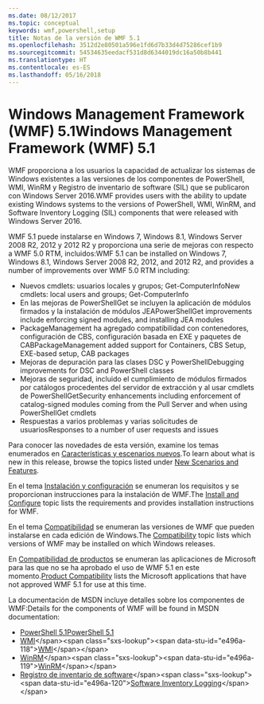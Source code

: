 ```yaml
---
ms.date: 08/12/2017
ms.topic: conceptual
keywords: wmf,powershell,setup
title: Notas de la versión de WMF 5.1
ms.openlocfilehash: 3512d2e80501a596e1fd6d7b33d4d75286cef1b9
ms.sourcegitcommit: 54534635eedacf531d8d6344019dc16a50b8b441
ms.translationtype: HT
ms.contentlocale: es-ES
ms.lasthandoff: 05/16/2018
---
```

# <a name="windows-management-framework-wmf-51"></a><span data-ttu-id="e496a-103">Windows Management Framework (WMF) 5.1</span><span class="sxs-lookup"><span data-stu-id="e496a-103">Windows Management Framework (WMF) 5.1</span></span> #

<span data-ttu-id="e496a-104">WMF proporciona a los usuarios la capacidad de actualizar los sistemas de Windows existentes a las versiones de los componentes de PowerShell, WMI, WinRM y Registro de inventario de software (SIL) que se publicaron con Windows Server 2016.</span><span class="sxs-lookup"><span data-stu-id="e496a-104">WMF provides users with the ability to update existing Windows systems to the versions of PowerShell, WMI, WinRM, and Software Inventory Logging (SIL) components that were released with Windows Server 2016.</span></span>

<span data-ttu-id="e496a-105">WMF 5.1 puede instalarse en Windows 7, Windows 8.1, Windows Server 2008 R2, 2012 y 2012 R2 y proporciona una serie de mejoras con respecto a WMF 5.0 RTM, incluidos:</span><span class="sxs-lookup"><span data-stu-id="e496a-105">WMF 5.1 can be installed on Windows 7, Windows 8.1, Windows Server 2008 R2, 2012, and 2012 R2, and provides a number of improvements over WMF 5.0 RTM including:</span></span>

- <span data-ttu-id="e496a-106">Nuevos cmdlets: usuarios locales y grupos; Get-ComputerInfo</span><span class="sxs-lookup"><span data-stu-id="e496a-106">New cmdlets: local users and groups; Get-ComputerInfo</span></span>
- <span data-ttu-id="e496a-107">En las mejoras de PowerShellGet se incluyen la aplicación de módulos firmados y la instalación de módulos JEA</span><span class="sxs-lookup"><span data-stu-id="e496a-107">PowerShellGet improvements include enforcing signed modules, and installing JEA modules</span></span>
- <span data-ttu-id="e496a-108">PackageManagement ha agregado compatibilidad con contenedores, configuración de CBS, configuración basada en EXE y paquetes de CAB</span><span class="sxs-lookup"><span data-stu-id="e496a-108">PackageManagement added support for Containers, CBS Setup, EXE-based setup, CAB packages</span></span>
- <span data-ttu-id="e496a-109">Mejoras de depuración para las clases DSC y PowerShell</span><span class="sxs-lookup"><span data-stu-id="e496a-109">Debugging improvements for DSC and PowerShell classes</span></span>
- <span data-ttu-id="e496a-110">Mejoras de seguridad, incluido el cumplimiento de módulos firmados por catálogos procedentes del servidor de extracción y al usar cmdlets de PowerShellGet</span><span class="sxs-lookup"><span data-stu-id="e496a-110">Security enhancements including enforcement of catalog-signed modules coming from the Pull Server and when using PowerShellGet cmdlets</span></span>
- <span data-ttu-id="e496a-111">Respuestas a varios problemas y varias solicitudes de usuarios</span><span class="sxs-lookup"><span data-stu-id="e496a-111">Responses to a number of user requests and issues</span></span>

<span data-ttu-id="e496a-112">Para conocer las novedades de esta versión, examine los temas enumerados en [Características y escenarios nuevos](https://docs.microsoft.com/en-us/powershell/wmf/5.1/scenarios-features).</span><span class="sxs-lookup"><span data-stu-id="e496a-112">To learn about what is new in this release, browse the topics listed under [New Scenarios and Features](https://docs.microsoft.com/en-us/powershell/wmf/5.1/scenarios-features).</span></span>

<span data-ttu-id="e496a-113">En el tema [Instalación y configuración](https://docs.microsoft.com/en-us/powershell/wmf/5.1/install-configure) se enumeran los requisitos y se proporcionan instrucciones para la instalación de WMF.</span><span class="sxs-lookup"><span data-stu-id="e496a-113">The [Install and Configure](https://docs.microsoft.com/en-us/powershell/wmf/5.1/install-configure) topic lists the requirements and provides installation instructions for WMF.</span></span>

<span data-ttu-id="e496a-114">En el tema [Compatibilidad](https://docs.microsoft.com/en-us/powershell/wmf/5.1/compatibility) se enumeran las versiones de WMF que pueden instalarse en cada edición de Windows.</span><span class="sxs-lookup"><span data-stu-id="e496a-114">The [Compatibility](https://docs.microsoft.com/en-us/powershell/wmf/5.1/compatibility) topic lists which versions of WMF may be installed on which Windows releases.</span></span>

<span data-ttu-id="e496a-115">En [Compatibilidad de productos](https://docs.microsoft.com/en-us/powershell/wmf/5.1/productincompat) se enumeran las aplicaciones de Microsoft para las que no se ha aprobado el uso de WMF 5.1 en este momento.</span><span class="sxs-lookup"><span data-stu-id="e496a-115">[Product Compatibility](https://docs.microsoft.com/en-us/powershell/wmf/5.1/productincompat) lists the Microsoft applications that have not approved WMF 5.1 for use at this time.</span></span>

<span data-ttu-id="e496a-116">La documentación de MSDN incluye detalles sobre los componentes de WMF:</span><span class="sxs-lookup"><span data-stu-id="e496a-116">Details for the components of WMF will be found in MSDN documentation:</span></span>

- [<span data-ttu-id="e496a-117">PowerShell 5.1</span><span class="sxs-lookup"><span data-stu-id="e496a-117">PowerShell 5.1</span></span>](https://docs.microsoft.com/en-us/powershell/)
- <span data-ttu-id="e496a-118">[WMI](https://msdn.microsoft.com/en-us/library/jj152383(v=vs.85).aspx)</span><span class="sxs-lookup"><span data-stu-id="e496a-118">[WMI](https://msdn.microsoft.com/en-us/library/jj152383(v=vs.85).aspx)</span></span>
- <span data-ttu-id="e496a-119">[WinRM](https://msdn.microsoft.com/en-us/library/aa384426(v=vs.85).aspx)</span><span class="sxs-lookup"><span data-stu-id="e496a-119">[WinRM](https://msdn.microsoft.com/en-us/library/aa384426(v=vs.85).aspx)</span></span>
- <span data-ttu-id="e496a-120">[Registro de inventario de software](https://technet.microsoft.com/en-us/library/dn383584(v=ws.11).aspx)</span><span class="sxs-lookup"><span data-stu-id="e496a-120">[Software Inventory Logging](https://technet.microsoft.com/en-us/library/dn383584(v=ws.11).aspx)</span></span>
